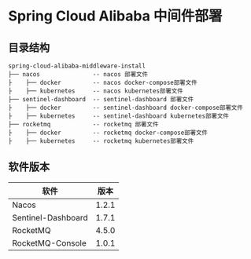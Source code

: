 # Spring Cloud Alibaba 中间件部署

## 目录结构
```
spring-cloud-alibaba-middleware-install
├── nacos               -- nacos 部署文件
├    ├── docker         -- nacos docker-compose部署文件 
├    ├── kubernetes     -- nacos kubernetes部署文件 
├── sentinel-dashboard  -- sentinel-dashboard 部署文件
├    ├── docker         -- sentinel-dashboard docker-compose部署文件 
├    ├── kubernetes     -- sentinel-dashboard kubernetes部署文件 
├── rocketmq            -- rocketmq 部署文件
├    ├── docker         -- rocketmq docker-compose部署文件 
├    ├── kubernetes     -- rocketmq kubernetes部署文件 
```

## 软件版本
| 软件                 | 版本    |
|---------------------|--------|
| Nacos               | 1.2.1  |
| Sentinel-Dashboard  | 1.7.1  |
| RocketMQ            | 4.5.0  |
| RocketMQ-Console    | 1.0.1  |
